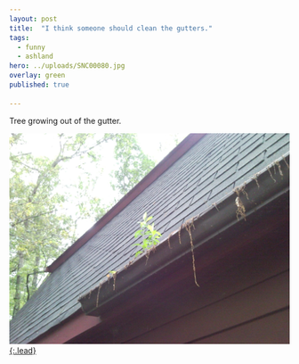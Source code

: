 ```yaml
---
layout: post
title:  "I think someone should clean the gutters."
tags:
  - funny
  - ashland
hero: ../uploads/SNC00080.jpg
overlay: green
published: true

---
```


Tree growing out of the gutter.

[![spelling](../uploads/SNC00080.jpg){:.lead}](../uploads/SNC00080.jpg)